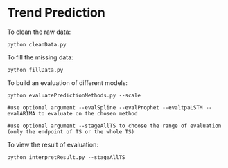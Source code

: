 # Trend Prediction

To clean the raw data:
```
python cleanData.py
```

To fill the missing data:
```
python fillData.py
```

To build an evaluation of different models:
```
python evaluatePredictionMethods.py --scale

#use optional argument --evalSpline --evalProphet --evaltpaLSTM --evalARIMA to evaluate on the chosen method

#use optional argument --stageAllTS to choose the range of evaluation (only the endpoint of TS or the whole TS)
```

To view the result of evaluation:
```
python interpretResult.py --stageAllTS
```
